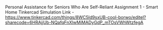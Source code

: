 Personal Assistance for Seniors Who Are Self-Reliant Assignment 1 - Smart Home Tinkercad Simulation Link - https://www.tinkercad.com/things/8WC5Id9sxUB-cool-borwo/editel?sharecode=6HRAjjUb-NQafqFnXlwMiMADyGdP_mTOsVWhWtzfegA


